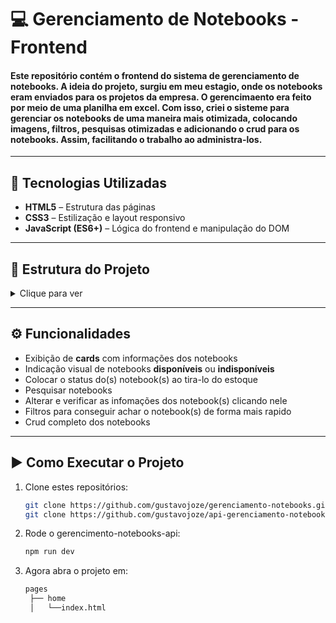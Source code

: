 # 💻 Gerenciamento de Notebooks - Frontend

#### Este repositório contém o **frontend** do sistema de gerenciamento de notebooks. A ideia do projeto, surgiu em meu estagio, onde os notebooks eram enviados para os projetos da empresa. O gerencimaento era feito por meio de uma planilha em excel. Com isso, criei o sisteme para gerenciar os notebooks de uma maneira mais otimizada, colocando imagens, filtros, pesquisas otimizadas e adicionando o crud para os notebooks. Assim, facilitando o trabalho ao administra-los.
---

## 🚀 Tecnologias Utilizadas

- **HTML5** – Estrutura das páginas  
- **CSS3** – Estilização e layout responsivo  
- **JavaScript (ES6+)** – Lógica do frontend e manipulação do DOM  

---

## 📂 Estrutura do Projeto

<details>
  <summary>Clique para ver</summary>

  ```bash
  assets
    ├── icon-adicionarNotebook.png
    ├── icon-filters.png
    ├── icon-lupa.png
    ├── logo-empresa.png
    └── notebook.jpeg
  pages
    ├── cadastro
    │   ├── pagina-cadastro-style.css
    │   ├── pagina-cadastro.html
    │   └── pagina-cadastro.js
    └── home
    │   ├── index.html
    │   ├── main.js
    │   └── style.css
  scripts
    └── services
        ├── apiMetodosHTTP.js
        └── gerarPlanilha.js      
```
</details>


---

## ⚙️ Funcionalidades

- Exibição de **cards** com informações dos notebooks  
- Indicação visual de notebooks **disponíveis** ou **indisponíveis**  
- Colocar o status do(s) notebook(s) ao tira-lo do estoque
- Pesquisar notebooks
- Alterar e verificar as infomações dos notebook(s) clicando nele
- Filtros para conseguir achar o notebook(s) de forma mais rapido
- Crud completo dos notebooks

---

## ▶️ Como Executar o Projeto

1. Clone estes repositórios:
   ```bash
   git clone https://github.com/gustavojoze/gerenciamento-notebooks.git
   git clone https://github.com/gustavojoze/api-gerenciamento-notebooks-api.git
   ```
2. Rode o gerencimento-notebooks-api:
   ```bash
   npm run dev
   ```
3. Agora abra o projeto em:
   ```bash
   pages
    ├── home
    │   └──index.html
   ```
